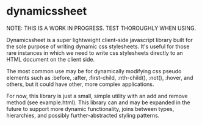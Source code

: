 dynamicssheet
=============

NOTE: THIS IS A WORK IN PROGRESS. TEST THOROUGHLY WHEN USING.

Dynamicssheet is a super lightweight client-side javascript library built for the sole purpose of writing dynamic css stylesheets. It's useful for those rare instances in which we need to write css stylesheets directly to an HTML document on the client side.

The most common use may be for dynamically modifying css pseudo elements such as :before, :after, :first-child, :nth-child(), :not(), :hover, and others, but it could have other, more complex applications.

For now, this library is just a small, simple utility with an add and remove method (see example.html). This library can and may be expanded in the future to support more dynamic functionality, joins between types, hierarchies, and possibly further-abstracted styling patterns.